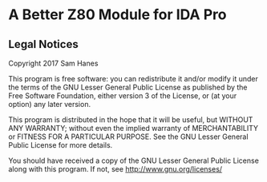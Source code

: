 # A Better Z80 Module for IDA Pro

## Legal Notices

Copyright 2017 Sam Hanes

This program is free software: you can redistribute it and/or
modify it under the terms of the GNU Lesser General Public License
as published by the Free Software Foundation, either version 3
of the License, or (at your option) any later version.

This program is distributed in the hope that it will be useful,
but WITHOUT ANY WARRANTY; without even the implied warranty of
MERCHANTABILITY or FITNESS FOR A PARTICULAR PURPOSE. See the
GNU Lesser General Public License for more details.

You should have received a copy of the GNU Lesser General Public
License along with this program. If not, see
  http://www.gnu.org/licenses/
